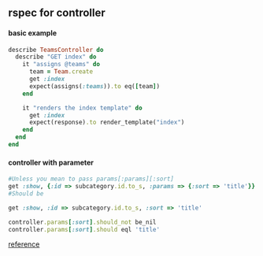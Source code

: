 

## rspec for controller


#### basic example

```ruby
describe TeamsController do
  describe "GET index" do
    it "assigns @teams" do
      team = Team.create
      get :index
      expect(assigns(:teams)).to eq([team])
    end

    it "renders the index template" do
      get :index
      expect(response).to render_template("index")
    end
  end
end


```


#### controller with parameter


```ruby
#Unless you mean to pass params[:params][:sort]
get :show, {:id => subcategory.id.to_s, :params => {:sort => 'title'}}
#Should be

get :show, :id => subcategory.id.to_s, :sort => 'title'

controller.params[:sort].should_not be_nil
controller.params[:sort].should eql 'title'
```


[reference](http://rubydoc.info/gems/rspec-rails/frames)


